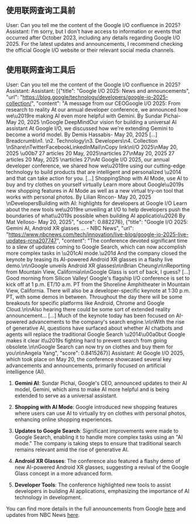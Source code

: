 ## 使用联网查询工具前
User: Can you tell me the content of the Google I/O confluence in 2025?
Assistant: I'm sorry, but I don't have access to information or events that occurred after October 2023, including any details regarding Google I/O 2025. For the latest updates and announcements, I recommend checking the official Google I/O website or their relevant social media channels.

## 使用联网查询工具后
User: Can you tell me the content of the Google I/O confluence in 2025?
Assistant: 
Assistant: [{"title": "Google I/O 2025: News and announcements", "url": "https://blog.google/technology/developers/google-io-2025-collection/", "content": "A message from our CEOGoogle I/O 2025: From research to reality At our annual developer conference, we announced how we\u2019re making AI even more helpful with Gemini. By Sundar Pichai- May 20, 2025 \nGoogle DeepMindOur vision for building a universal AI assistant At Google I/O, we discussed how we're extending Gemini to become a world model. By Demis Hassabis- May 20, 2025 [...] Breadcrumb\n1.   \n2.   Technology\n3.   Developers\n4.    Collection \nShare\nTwitterFacebookLinkedInMail\nCopy link\nI/O 2025\nMay 20, 2025 \u00b7 27 articles 20 May, 2025\narticles 27\nMay 20, 2025 27 articles 20 May, 2025 \narticles 27\nAt Google I/O 2025, our annual developer conference, we shared how we\u2019re using our cutting-edge technology to build products that are intelligent and personalized \u2014 and that can take action for you. [...] ShoppingShop with AI Mode, use AI to buy and try clothes on yourself virtually Learn more about Google\u2019s new shopping features in AI Mode as well as a new virtual try-on tool that works with personal photos. By Lilian Rincon- May 20, 2025 \nDevelopersBuilding with AI: highlights for developers at Google I/O Learn about the new tools we\u2019re unveiling at I/O to help developers push the boundaries of what\u2019s possible when building AI applicatio\u2026 By Mat Velloso- May 20, 2025", "score": 0.882276}, {"title": "Google I/O 2025: Gemini AI, Android XR glasses ... - NBC News", "url": "https://www.nbcnews.com/tech/innovation/live-blog/google-io-2025-live-updates-rcna207747", "content": "The conference devoted significant time to a slew of updates coming to Google Search, which can now accomplish more complex tasks in \u201cAI mode.\u201d And the company closed the keynote by teasing its AI-powered Android XR glasses in a flashy live demo.\n\nGoogle unveils Android XR glasses\n\nBrian Cheung\n\nReporting from Mountain View, California\n\nGoogle Glass is sort of back, I guess? [...] Good morning from Silicon Valley! Google's flagship I/O conference is set to kick off at 1 p.m. ET/10 a.m. PT from the Shoreline Amphitheater in Mountain View, California. There will also be a developer-specific keynote at 1:30 p.m. PT, with some demos in between. Throughout the day there will be some breakouts for specific platforms like Android, Chrome and Google Cloud.\n\nAlso hearing there could be some sort of extended reality announcement... [...] Much of the keynote today has been focused on AI-powered advancements to the company's search engine.\n\nWith the rise of generative AI, questions have surfaced about whether AI chatbots and agents will replace the traditional Google Search \u2014\u00a0but Google makes it clear it\u2019s fighting hard to prevent search from going obsolete.\n\nGoogle Search can now try on clothes and buy them for you\n\nAngela Yang", "score": 0.8415267}]
Assistant: At Google I/O 2025, which took place on May 20, the conference showcased several key advancements and announcements, primarily focused on artificial intelligence (AI).

1. **Gemini AI**: Sundar Pichai, Google's CEO, announced updates to their AI model, Gemini, which aims to make AI more helpful and is being extended to serve as a universal assistant.

2. **Shopping with AI Mode**: Google introduced new shopping features where users can use AI to virtually try on clothes with personal photos, enhancing online shopping experiences.

3. **Updates to Google Search**: Significant improvements were made to Google Search, enabling it to handle more complex tasks using an "AI mode." The company is taking steps to ensure that traditional search remains relevant amid the rise of generative AI.

4. **Android XR Glasses**: The conference also featured a flashy demo of new AI-powered Android XR glasses, suggesting a revival of the Google Glass concept in a more advanced form.

5. **Developer Tools**: The conference highlighted new tools to assist developers in building AI applications, emphasizing the importance of AI technology in development.

You can find more details in the full announcements from Google [here](https://blog.google/technology/developers/google-io-2025-collection/) and updates from NBC News [here](https://www.nbcnews.com/tech/innovation/live-blog/google-io-2025-live-updates-rcna207747).